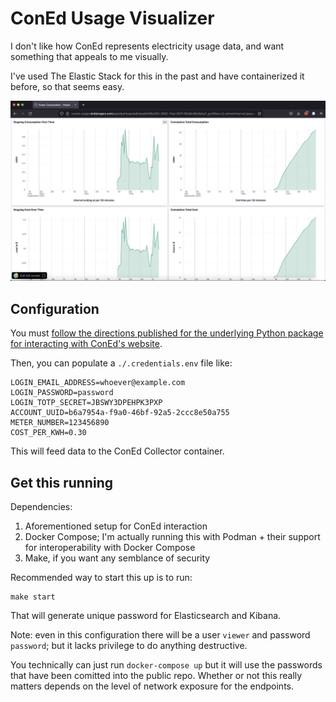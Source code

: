 # ConEd Usage Visualizer
I don't like how ConEd represents electricity usage data, and want something that appeals to me visually.

I've used The Elastic Stack for this in the past and have containerized it before, so that seems easy.

![Screenshot](Screenshot.png)

## Configuration
You must [follow the directions published for the underlying Python package for interacting with ConEd's website](https://github.com/bvlaicu/coned).

Then, you can populate a `./.credentials.env` file like:
```
LOGIN_EMAIL_ADDRESS=whoever@example.com
LOGIN_PASSWORD=password
LOGIN_TOTP_SECRET=JBSWY3DPEHPK3PXP
ACCOUNT_UUID=b6a7954a-f9a0-46bf-92a5-2ccc8e50a755
METER_NUMBER=123456890
COST_PER_KWH=0.30
```
This will feed data to the ConEd Collector container.

## Get this running
Dependencies:
1. Aforementioned setup for ConEd interaction
1. Docker Compose; I'm actually running this with Podman + their support for interoperability with Docker Compose
1. Make, if you want any semblance of security

Recommended way to start this up is to run:
```
make start
```
That will generate unique password for Elasticsearch and Kibana.

Note: even in this configuration there will be a user `viewer` and password `password`; but it lacks privilege to do anything destructive.

You technically can just run `docker-compose up` but it will use the passwords that have been comitted into the public repo. Whether or not this really matters depends on the level of network exposure for the endpoints.

